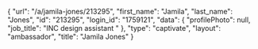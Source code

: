 {
    "url": "\/a\/jamila-jones\/213295",
    "first_name": "Jamila",
    "last_name": "Jones",
    "id": "213295",
    "login_id": "1759121",
    "data": {
        "profilePhoto": null,
        "job_title": "INC design assistant "
    },
    "type": "captivate",
    "layout": "ambassador",
    "title": "Jamila Jones"
}
